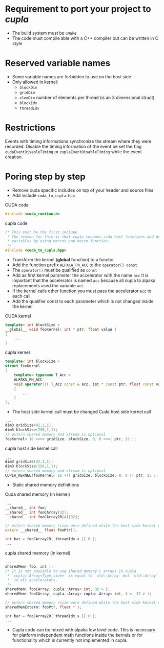 Requirement to port your project to *cupla*
===========================================

- The build system must be `CMake`
- The code must compile able with a C++ compiler but can be written in C style

Reserved variable names
=======================

- Some variable names are forbidden to use on the host side
- Only allowed in kernel:
  - `blockDim`
  - `gridDim`
  - `elemDim` number of elements per thread (is an 3 dimensional struct)
  - `blockIdx`
  - `threadIdx`


Restrictions
============

Events with timing informations synchronize the stream where they were recorded.
Disable the timing information of the event be set the flag `cudaEventDisableTiming`
or `cuplaEventDisableTiming` while the event creation.


Poring step by step
===================

- Remove cuda specific includes on top of your header and source files
- Add include `cuda_to_cupla.hpp`

CUDA code
```C++
#include <cuda_runtime.h>
```
cupla code
```C++
/* This must be the first include.
 * The reason for this is that cupla renames cuda host functions and device build in 
 * variables by using macros and macro function.
 */
#include <cuda_to_cupla.hpp>
```

- Transform the kernel (__global__ function) to a functor
- Add the function prefix `ALPAKA_FN_ACC` to the `operator() const`
- The `operator()` must be qualified as `const`
- Add as first kernel parameter the accelerator with the name `acc`
  It is important that the accelerator is named `acc` because all
  cupla to alpaka replacements used the variable `acc`
- If the kernel calls other function you must pass the accelerator `acc` 
  to each call.
- Add the qualifier const to each parameter which is not changed inside the kernel

CUDA kernel
```C++
template< int blockSize >
__global__ void fooKernel( int * ptr, float value )
{
    ...
}
```
cupla kernel
```C++
template< int blockSize >
struct fooKernel
{
    template< typename T_Acc >
    ALPAKA_FN_ACC
    void operator()( T_Acc const & acc, int * const ptr, float const value) const
    {
        ...
    }
};
```

- The host side kernel call must be changed
Cuda host side kernel call
```C++
...
dim3 gridSize(42,1,1);
dim3 blockSize(256,1,1);
// extern shared memory and stream is optional
fooKernel< 16 ><<< gridSize, blockSize, 0, 0 >>>( ptr, 23 );
```

cupla host side kernel call
```C++
...
dim3 gridSize(42,1,1);
dim3 blockSize(256,1,1);
// extern shared memory and stream is optional
CUPLA_KERNEL(fooKernel< 16 >)( gridSize, blockSize, 0, 0 )( ptr, 23 );
```

- Static shared memory definitions

Cuda shared memory (in kernel)
```C++
...
__shared__ int foo;
__shared__ int fooCArray[32];
__shared__ int fooCArray2D[4][32];

// extern shared memory (size were defined while the host side kernel call)
extern __shared__ float fooPtr[];

int bar = fooCArray2D[ threadIdx.x ][ 0 ];
...
```
cupla shared memory (in kernel)
```C++
...
sharedMem( foo, int );
/* It is not possible to use shared memory C arrays in cupla
 * `cupla::Array<Type,size>` is equal to `std::Array` but `std::Array` is not supported
 *  in all accelerators.
 */
sharedMem( fooCArray, cupla::Array< int, 32 > );
sharedMem( fooCArray, cupla::Array< cupla::Array< int, 4 >, 32 > );

// extern shared memory (size were defined while the host side kernel call)
sharedMemExtern( fooPtr, float * );

int bar = fooCArray2D[ threadIdx.x ][ 0 ];
...
```

- Cupla code can be mixed with alpaka low level code. This is necessary for 
  platform independent math functions inside the kernels or for functionality
  which is currently not implemented in cupla.

